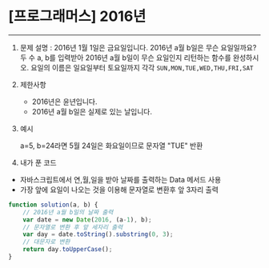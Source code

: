 # [프로그래머스] 2016년
---

1. 문제 설명 : 2016년 1월 1일은 금요일입니다. 2016년 a월 b일은 무슨 요일일까요? 두 수 a, b를 입력받아 2016년 a월 b일이 무슨 요일인지 리턴하는 함수를 완성하시오. 요일의 이름은 일요일부터 토요일까지 각각 `SUN,MON,TUE,WED,THU,FRI,SAT`

2. 제한사항
    - 2016년은 윤년입니다.
    - 2016년 a월 b일은 실제로 있는 날입니다.

3. 예시

    a=5, b=24라면 5월 24일은 화요일이므로 문자열 "TUE" 반환

4. 내가 푼 코드
- 자바스크립트에서 연,월,일을 받아 날짜를 출력하는 Data 메서드 사용
- 가장 앞에 요일이 나오는 것을 이용해 문자열로 변환후 앞 3자리 출력
```javascript
function solution(a, b) {
    // 2016년 a월 b일의 날짜 출력
    var date = new Date(2016, (a-1), b);
    // 문자열로 변환 후 앞 세자리 출력
    var day = date.toString().substring(0, 3);
    // 대문자로 변환
    return day.toUpperCase();
}
```